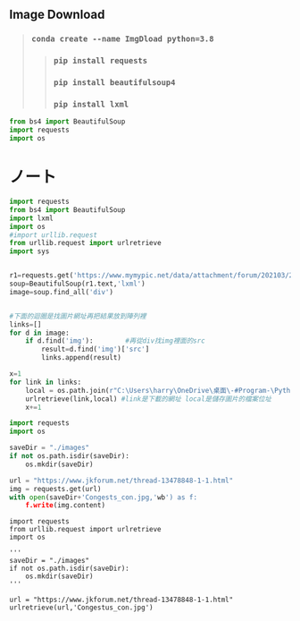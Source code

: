 ## Image Download
> ### `conda create --name ImgDload python=3.8`
>> ### `pip install requests`
>> ### `pip install beautifulsoup4`
>> ### `pip install lxml`
```python
from bs4 import BeautifulSoup
import requests
import os
```
# ノート
```python
import requests
from bs4 import BeautifulSoup
import lxml
import os
#import urllib.request
from urllib.request import urlretrieve
import sys


r1=requests.get('https://www.mymypic.net/data/attachment/forum/202103/25/180906a3luhambr3t8ttky.jpg')
soup=BeautifulSoup(r1.text,'lxml')
image=soup.find_all('div')


#下面的迴圈是找圖片網址再把結果放到陣列裡
links=[]
for d in image:
	if d.find('img'):        #再從div找img裡面的src  
		result=d.find('img')['src']
		links.append(result)

x=1
for link in links:
	local = os.path.join(r"C:\Users\harry\OneDrive\桌面\-#Program-\Python\Image Download\images\%s.jpg" % x)
	urlretrieve(link,local) #link是下載的網址 local是儲存圖片的檔案位址
	x+=1
```
```python
import requests
import os

saveDir = "./images"
if not os.path.isdir(saveDir):
    os.mkdir(saveDir)

url = "https://www.jkforum.net/thread-13478848-1-1.html"
img = requests.get(url)
with open(saveDir+'Congests_con.jpg,'wb') as f:
    f.write(img.content)
```
```
import requests
from urllib.request import urlretrieve
import os

'''
saveDir = "./images"
if not os.path.isdir(saveDir):
    os.mkdir(saveDir)
'''

url = "https://www.jkforum.net/thread-13478848-1-1.html"
urlretrieve(url,'Congestus_con.jpg')
```
